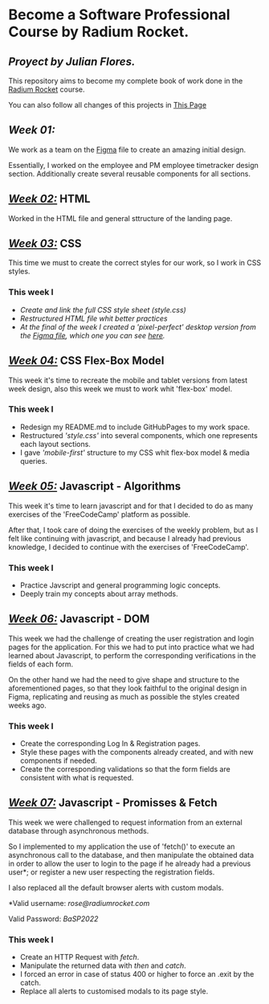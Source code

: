 # Become a Software Professional Course by Radium Rocket.
## _Proyect by Julian Flores._

This repository aims to become my complete book of work done in the [Radium Rocket](https://radiumrocket.com/) course.

You can also follow all changes of this projects in [This Page](https://julianfloresdev.github.io/BaSP-A2022-Etapa-1/Semana-04/index.html)

## _Week 01:_
We work as a team on the [Figma](https://www.figma.com/file/2t7XPyK3dineUQt2Coyxj6/UI-kit-RR-(BaSP)-A?node-id=653%3A1345) file to create an amazing initial design.

Essentially, I worked on the employee and PM employee timetracker design section.
Additionally create several reusable components for all sections.

## _[Week 02:](https://julianfloresdev.github.io/BaSP-A2022-Etapa-1/Semana-02/index.html)_ HTML
Worked in the HTML file and general sttructure of the landing page.

## _[Week 03:](https://julianfloresdev.github.io/BaSP-A2022-Etapa-1/Semana-03/index.html)_ CSS
This time we must to create the correct styles for our work, so I work in CSS styles.

### This week I
- _Create and link the full CSS style sheet (style.css)_
- _Restructured HTML file whit better practices_
- _At the final of the week I created a 'pixel-perfect' desktop version from the [Figma file](https://www.figma.com/file/2t7XPyK3dineUQt2Coyxj6/UI-kit-RR-(BaSP)-A?node-id=666%3A852), which one you can see [here](https://julianfloresdev.github.io/BaSP-A2022-Etapa-1/Semana-03/index.html)._

## _[Week 04:](https://julianfloresdev.github.io/BaSP-A2022-Etapa-1/Semana-04/index.html)_ CSS Flex-Box Model
This week it's time to recreate the mobile and tablet versions from latest week design, also this week we must to work whit 'flex-box' model.

### This week I

- Redesign my README.md to include GitHubPages to my work space.
- Restructured _'style.css'_ into several components, which one represents each layout sections.
- I gave _'mobile-first'_ structure to my CSS whit flex-box model & media queries.

## _[Week 05:](https://julianfloresdev.github.io/BaSP-A2022-Etapa-1/Semana-05/index.html)_ Javascript - Algorithms
This week it's time to learn javascript and for that I decided to do as many exercises of the 'FreeCodeCamp' platform as possible.

After that, I took care of doing the exercises of the weekly problem, but as I felt like continuing with javascript, and because I already had previous knowledge, I decided to continue with the exercises of 'FreeCodeCamp'.

### This week I
- Practice Javscript and general programming logic concepts.
- Deeply train my concepts about array methods.

## _[Week 06:](https://julianfloresdev.github.io/BaSP-A2022-Etapa-1/Semana-06/views/index.html)_ Javascript - DOM
This week we had the challenge of creating the user registration and login pages for the application. For this we had to put into practice what we had learned about Javascript, to perform the corresponding verifications in the fields of each form.

On the other hand we had the need to give shape and structure to the aforementioned pages, so that they look faithful to the original design in Figma, replicating and reusing as much as possible the styles created weeks ago.

### This week I
- Create the corresponding Log In & Registration pages.
- Style these pages with the components already created, and with new components if needed.
- Create the corresponding validations so that the form fields are consistent with what is requested.

## _[Week 07:](https://julianfloresdev.github.io/BaSP-A2022-Etapa-1/Semana-07/views/index.html)_ Javascript - Promisses & Fetch
This week we were challenged to request information from an external database through asynchronous methods.

So I implemented to my application the use of 'fetch()' to execute an asynchronous call to the database, and then manipulate the obtained data in order to allow the user to login to the page if he already had a previous user*; or register a new user respecting the registration fields.

I also replaced all the default browser alerts with custom modals.

*Valid username: _rose@radiumrocket.com_

Valid Password: _BaSP2022_

### This week I
- Create an HTTP Request with _fetch_.
- Manipulate the returned data with _then_ and _catch_.
- I forced an error in case of status 400 or higher to force an .exit by the catch.
- Replace all alerts to customised modals to its page style.
